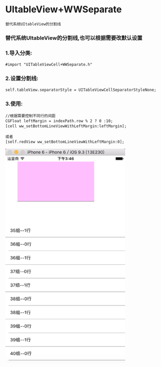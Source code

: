 # UItableView+WWSeparate
    替代系统UItableView的分割线

### 替代系统UItableView的分割线,也可以根据需要改默认设置
### 1.导入分类:
    #import "UITableViewCell+WWSeparate.h"
### 2.设置分割线:
    self.tableView.separatorStyle = UITableViewCellSeparatorStyleNone;
### 3.使用:
    //根据需要控制不同行的间距
    CGFloat leftMargin = indexPath.row % 2 ? 0 :10;
    [cell ww_setBottomLineViewWithLeftMargin:leftMargin];

    或者
    [self.redView ww_setBottomLineViewWithLeftMargin:0];

<img src="https://raw.githubusercontent.com/spWang/UItableViewSeparate/master/demo.png" width="375" height="667">

